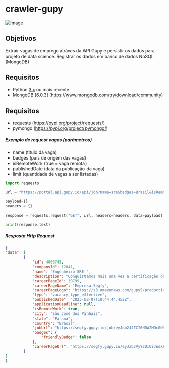 # crawler-gupy


![image](https://user-images.githubusercontent.com/1757167/217853912-a4caf9a0-a12a-49a9-9d76-c8d335483314.png)

## Objetivos

Extrair vagas de emprego atráves da API Gupy e persistir os dados para projeto de data science.
Registrar os dados em banco de dados NoSQL (MongoDB)


## Requisitos

* Python [3.x](https://www.python.org/downloads/) ou mais recente.
* MongoDB [6.0.3] (https://www.mongodb.com/try/download/community)

## Requisitos

* requests              (https://pypi.org/project/requests/)
* pymongo               (https://pypi.org/project/pymongo/)

##### Exemplo de request vagas (parâmetros)

* name (titulo da vaga)
* badges (país de origem das vagas)
* isRemoteWork (true = vaga remota)
* publishedDate (data da publicação da vaga)
* limit (quantidade de vagas a ser listadas)

```python
import requests

url = "https://portal.api.gupy.io/api/job?name=sre&badges=Brasil&isRemoteWork=true&publishedDate=%222023-01-13%22&offset=0&limit=300"

payload={}
headers = {}

response = requests.request("GET", url, headers=headers, data=payload)

print(response.text)
```

##### Resposta Http Request
```json
{
"data": [
        {
            "id": 4060745,
            "companyId": 12841,
            "name": "Engenheiro SRE ",
            "description": "Conquistamos mais uma vez a certificação das melhores empresas para se trabalhar no Paraná em 2021, e além disso, marcamos presença também entre as 10 Insurtech/startups que mais se destacam no setor de seguros",
            "careerPageId": 30799,
            "careerPageName": "Empresa Segfy",
            "careerPageLogo": "https://s3.amazonaws.com/gupy5/production/companies/12841/career/30799/images/2021-10-06_13-35_logo.png",
            "type": "vacancy_type_effective",
            "publishedDate": "2023-02-07T18:44:44.452Z",
            "applicationDeadline": null,
            "isRemoteWork": true,
            "city": "São José dos Pinhais",
            "state": "Paraná",
            "country": "Brasil",
            "jobUrl": "https://segfy.gupy.io/job/eyJqb2JJZCI6NDA2MDc0NSwic291cmNlIjoiZ3VweV9wb3J0YWwifQ==?jobBoardSource=gupy_portal",
            "badges": {
                "friendlyBadge": false
            },
            "careerPageUrl": "https://segfy.gupy.io/eyJzb3VyY2UiOiJndXB5X3BvcnRhbCJ9"
        }
]
}
```
